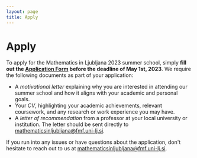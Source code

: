 ```yaml
---
layout: page
title: Apply
---
```


# Apply

To apply for the Mathematics in Ljubljana 2023 summer school, simply  **fill out the [Application Form](https://docs.google.com/forms/d/e/1FAIpQLSf4CwMT5MGevXPeJ4vMUixMHFFvM5eUsnfoIp1VhS17ti16AQ/viewform?usp=sf_link) before the deadline of May 1st, 2023**. We require the following documents as part of your application:

- A *motivational letter* explaining why you are interested in attending our summer school and how it aligns with your academic and personal goals.
- Your *CV*, highlighting your academic achievements, relevant coursework, and any research or work experience you may have.
- A *letter of recommendation* from a professor at your local university or institution. The letter should be sent directly to [mathematicsinljubljana@fmf.uni-lj.si](mailto:mathematicsinljubljana@fmf.uni-lj.si).

If you run into any issues or have questions about the application, don't hesitate to reach out to us at [mathematicsinljubljana@fmf.uni-lj.si](mailto:mathematicsinljubljana@fmf.uni-lj.si).
